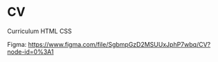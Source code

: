 # CV
Curriculum HTML CSS


Figma: https://www.figma.com/file/SgbmpGzD2MSUUxJphP7wbq/CV?node-id=0%3A1
